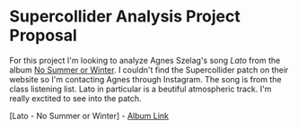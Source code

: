 # Supercollider Analysis Project Proposal

For this project I'm looking to analyze Agnes Szelag's song *Lato* from the album [No Summer or Winter](https://agnesszelag.bandcamp.com/album/no-summer-or-winter). I couldn't find the Supercollider patch on their website so I'm contacting Agnes through Instagram. The song is from the class listening list. Lato in particular is a beutiful atmospheric track. I'm really exctited to see into the patch.

[Lato - No Summer or Winter] - [Album Link](https://agnesszelag.bandcamp.com/album/no-summer-or-winter)